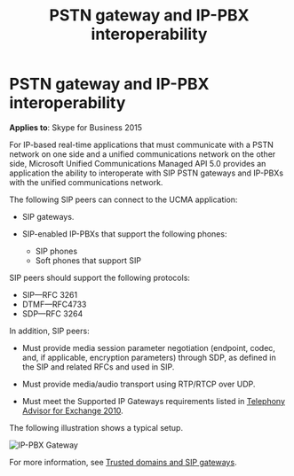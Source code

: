 ﻿---
title: PSTN gateway and IP-PBX interoperability
description: An overview of the PSTN gateway and IP-PBX interoperability.
TOCTitle: PSTN gateway and IP-PBX interoperability
ms:assetid: 393b1403-3f11-4574-9d1b-0ed38764333d
ms:mtpsurl: https://msdn.microsoft.com/library/Dn465944(v=office.16)
ms:contentKeyID: 65239833
ms.date: 07/27/2015
mtps_version: v=office.16
---

# PSTN gateway and IP-PBX interoperability

**Applies to**: Skype for Business 2015

For IP-based real-time applications that must communicate with a PSTN network on one side and a unified communications network on the other side, Microsoft Unified Communications Managed API 5.0 provides an application the ability to interoperate with SIP PSTN gateways and IP-PBXs with the unified communications network.

The following SIP peers can connect to the UCMA application:

- SIP gateways.
- SIP-enabled IP-PBXs that support the following phones:
    
  - SIP phones  
  - Soft phones that support SIP

SIP peers should support the following protocols:

- SIP—RFC 3261
- DTMF—RFC4733
- SDP—RFC 3264

In addition, SIP peers:

- Must provide media session parameter negotiation (endpoint, codec, and, if applicable, encryption parameters) through SDP, as defined in the SIP and related RFCs and used in SIP.

- Must provide media/audio transport using RTP/RTCP over UDP.

- Must meet the Supported IP Gateways requirements listed in [Telephony Advisor for Exchange 2010](/exchange/voice-mail-unified-messaging/telephone-system-integration-with-um/telephony-advisor-for-exchange-2013).

The following illustration shows a typical setup.

![IP-PBX Gateway](images/Dn465944.UCMA-Gateway(Office.16).png "IP-PBX Gateway")

For more information, see [Trusted domains and SIP gateways](trusted-domains-and-sip-gateways.md).

